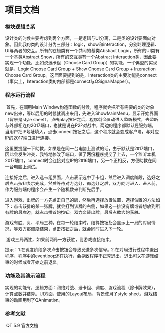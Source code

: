 # 项目文档

### 模块逻辑关系

​	设计类的时候主要考虑到两个方面，一是逻辑与UI分离，二是类的设计要面向对象。因此我的类的设计分为三部分：logic，show和interaction，分别处理逻辑、UI与两者的交互。所有的逻辑类有一个共同的基类Abstract Logic，所有的UI类有一个基类Abstract Show，所有的交互类有一个Abstract Interaction类，因此要实现一个功能，比如说选卡组（Choose Card Group）的功能，一个典型的实现就是，Logic Choose Card Group + Show Choose Card Group + Interaction Choose Card Group。这里面要提到的是，Interaction类的主要功能是connect（事实上，Interaction类的内部都是connect与QSignalMapper）。

### 程序运行流程

​	首先，在调用Main Window构造函数的时候，程序就会把所有需要的类的对象new出来，等以后用的时候就调出来用，先进入ShowMainMenu，显示开始界面（背景是style sheet），点击play按钮之后，程序就会自动进入监听模式，去监听与外部相连的2017端口，也就是说在P2P对战中，两边的程序都默认是服务端，当用户把IP地址填入，点击connect按钮之后，这个程序就会变成客户端，与对应IP的2017端口进行连接。

​	这里要提醒一下助教，如果是在同一台电脑上测试的话，由于默认是2017端口，因此会发生冲突，我特地修改了端口，做了两份程序提交了上去，一个监听本机2017端口，connect时会连接对应IP的2016端口，另一个正相反，方便助教在同一台电脑上测试。

​	连接好之后，进入选卡组界面，点击表示选中了卡组，然后进入调度阶段，选好之后点击按钮表示完成，然后等待对方选好，都选好之后，双方同时进入，进入前，作为服务端的程序会产生一个随机数来判断先后手。

​	进入游戏，出牌的一方先点击自己的牌，然后再选择放置位置，选择位置的方法如下：点击该排的某一张牌，就会打到该牌的右侧，如果这一排没有牌或者想放到所有牌的最左边，就点击排首的按钮。双方交替出牌，最后点数大的获胜。

​	游戏有胜、负、平局三种，在每一轮结束时，结算按钮处会显示上一局的对局情况，等双方都调度结束，点击按钮之后，就会同时进入下一轮。

​	游戏三局两胜，如果前两局一方获胜，则游戏直接结束。

​	提示：1.在调度阶段多次点击按钮会导致发送多次信号。2.在对局进行过程中退出程序，程序中的eventloop还在执行，会导致程序不正常退出，退出可以在游戏结束的时候或者开始之前退出。

### 功能及其演示流程

​	实现的功能有，逻辑方面：网络对战、选卡组、调度、游戏流程（除卡牌效果），计算点数并结算。UI方面，使用的Layout布局，背景使用了style sheet，游戏结束的动画用到了QAnimation。

### 参考文献

​	QT 5.9 官方文档